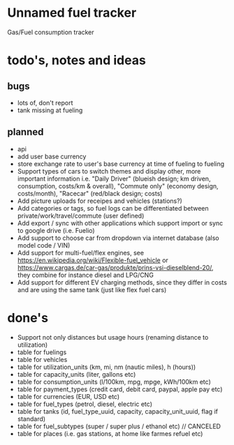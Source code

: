 # Unnamed fuel tracker
Gas/Fuel consumption tracker

# todo's, notes and ideas

## bugs

- lots of, don't report
- tank missing at fueling

## planned

- api
- add user base currency
- store exchange rate to user's base currency at time of fueling to fueling
- Support types of cars to switch themes and display other, more important information i.e. "Daily Driver" (blueish design; km driven, consumption, costs/km & overall), "Commute only" (economy design, costs/month), "Racecar" (red/black design; costs)
- Add picture uploads for receipes and vehicles (stations?)
- Add categories or tags, so fuel logs can be differentiated between private/work/travel/commute (user defined)
- Add export / sync with other applications which support import or sync to google drive (i.e. Fuelio)
- Add support to choose car from dropdown via internet database (also model code / VIN)
- Add support for multi-fuel/flex engines, see https://en.wikipedia.org/wiki/Flexible-fuel_vehicle or https://www.cargas.de/car-gas/produkte/prins-vsi-dieselblend-20/, they combine for instance diesel and LPG/CNG
- Add support for different EV charging methods, since they differ in costs and are using the same tank (just like flex fuel cars)

# done's

- Support not only distances but usage hours (renaming distance to utilization)
- table for fuelings
- table for vehicles
- table for utilization_units (km, mi, nm (nautic miles), h (hours))
- table for capacity_units (liter, gallons etc)
- table for consumption_units (l/100km, mpg, mpge, kWh/100km etc)
- table for payment_types (credit card, debit card, paypal, apple pay etc)
- table for currencies (EUR, USD etc)
- table for fuel_types (petrol, diesel, electric etc)
- table for tanks (id, fuel_type_uuid, capacity, capacity_unit_uuid, flag if standard)
- table for fuel_subtypes (super / super plus / ethanol etc) // CANCELED
- table for places (i.e. gas stations, at home like farmes refuel etc)

